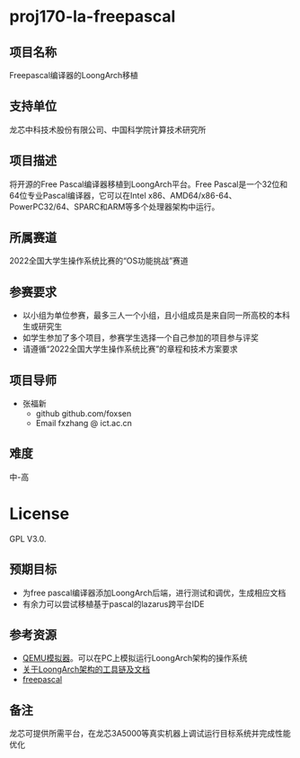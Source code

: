 # proj170-la-freepascal

## 项目名称

Freepascal编译器的LoongArch移植

## 支持单位

龙芯中科技术股份有限公司、中国科学院计算技术研究所

## 项目描述

将开源的Free Pascal编译器移植到LoongArch平台。Free Pascal是一个32位和64位专业Pascal编译器，它可以在Intel x86、AMD64/x86-64、PowerPC32/64、SPARC和ARM等多个处理器架构中运行。

## 所属赛道

2022全国大学生操作系统比赛的“OS功能挑战”赛道

## 参赛要求

* 以小组为单位参赛，最多三人一个小组，且小组成员是来自同一所高校的本科生或研究生
* 如学生参加了多个项目，参赛学生选择一个自己参加的项目参与评奖
* 请遵循“2022全国大学生操作系统比赛”的章程和技术方案要求

## 项目导师

* 张福新 
    - github github.com/foxsen
    - Email  fxzhang @ ict.ac.cn

## 难度

中-高

# License

GPL V3.0.

## 预期目标

* 为free pascal编译器添加LoongArch后端，进行测试和调优，生成相应文档
* 有余力可以尝试移植基于pascal的lazarus跨平台IDE

## 参考资源

* [QEMU模拟器](https://github.com/yangxiaojuan-loongson/qemu/blob/tcg-dev/target/loongarch/README)。可以在PC上模拟运行LoongArch架构的操作系统
* [关于LoongArch架构的工具链及文档](https://github.com/loongson)
* [freepascal](https://www.freepascal.org)

## 备注

龙芯可提供所需平台，在龙芯3A5000等真实机器上调试运行目标系统并完成性能优化

